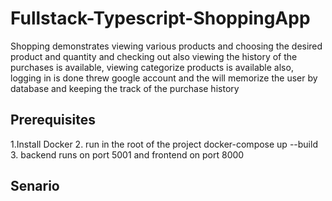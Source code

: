 # Fullstack-Typescript-ShoppingApp

Shopping demonstrates viewing various products and choosing the desired product and quantity and checking out also viewing the history of the purchases is available, viewing categorize products is available also, logging in is done threw google account and the will memorize the user by database and keeping the track of the purchase history

## Prerequisites

1.Install Docker 2. run in the root of the project docker-compose up --build 3. backend runs on port 5001 and frontend on port 8000

## Senario
